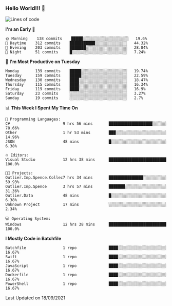 ### Hello World!!! 👋

<!--
**kekotek/kekotek** is a ✨ _special_ ✨ repository because its `README.md` (this file) appears on your GitHub profile.

Here are some ideas to get you started:

- 🔭 I’m currently working on ...
- 🌱 I’m currently learning ...
- 👯 I’m looking to collaborate on ...
- 🤔 I’m looking for help with ...
- 💬 Ask me about ...
- 📫 How to reach me: ...
- 😄 Pronouns: ...
- ⚡ Fun fact: ...
-->

<!--START_SECTION:waka-->
![Lines of code](https://img.shields.io/badge/From%20Hello%20World%20I%27ve%20Written-18753%20lines%20of%20code-blue)

**I'm an Early 🐤** 

```text
🌞 Morning    138 commits    █████░░░░░░░░░░░░░░░░░░░░   19.6% 
🌆 Daytime    312 commits    ███████████░░░░░░░░░░░░░░   44.32% 
🌃 Evening    203 commits    ███████░░░░░░░░░░░░░░░░░░   28.84% 
🌙 Night      51 commits     █░░░░░░░░░░░░░░░░░░░░░░░░   7.24%

```
📅 **I'm Most Productive on Tuesday** 

```text
Monday       139 commits    █████░░░░░░░░░░░░░░░░░░░░   19.74% 
Tuesday      159 commits    █████░░░░░░░░░░░░░░░░░░░░   22.59% 
Wednesday    130 commits    ████░░░░░░░░░░░░░░░░░░░░░   18.47% 
Thursday     115 commits    ████░░░░░░░░░░░░░░░░░░░░░   16.34% 
Friday       119 commits    ████░░░░░░░░░░░░░░░░░░░░░   16.9% 
Saturday     23 commits     ░░░░░░░░░░░░░░░░░░░░░░░░░   3.27% 
Sunday       19 commits     ░░░░░░░░░░░░░░░░░░░░░░░░░   2.7%

```


📊 **This Week I Spent My Time On** 

```text
💬 Programming Languages: 
C#                       9 hrs 56 mins       ███████████████████░░░░░░   78.66% 
Other                    1 hr 53 mins        ███░░░░░░░░░░░░░░░░░░░░░░   14.96% 
JSON                     48 mins             █░░░░░░░░░░░░░░░░░░░░░░░░   6.38%

🔥 Editors: 
Visual Studio            12 hrs 38 mins      █████████████████████████   100.0%

🐱‍💻 Projects: 
Outlier.Imp.Spence.Collec7 hrs 34 mins       ███████████████░░░░░░░░░░   59.93% 
Outlier.Imp.Spence       3 hrs 57 mins       ███████░░░░░░░░░░░░░░░░░░   31.36% 
Outlier.Data             48 mins             █░░░░░░░░░░░░░░░░░░░░░░░░   6.38% 
Unknown Project          17 mins             ░░░░░░░░░░░░░░░░░░░░░░░░░   2.34%

💻 Operating System: 
Windows                  12 hrs 38 mins      █████████████████████████   100.0%

```

**I Mostly Code in Batchfile** 

```text
Batchfile                1 repo              ████░░░░░░░░░░░░░░░░░░░░░   16.67% 
Swift                    1 repo              ████░░░░░░░░░░░░░░░░░░░░░   16.67% 
JavaScript               1 repo              ████░░░░░░░░░░░░░░░░░░░░░   16.67% 
Dockerfile               1 repo              ████░░░░░░░░░░░░░░░░░░░░░   16.67% 
PowerShell               1 repo              ████░░░░░░░░░░░░░░░░░░░░░   16.67%

```



 Last Updated on 18/09/2021
<!--END_SECTION:waka-->
